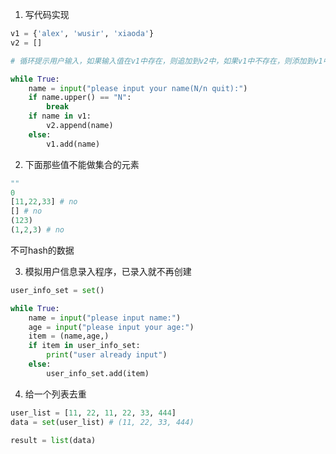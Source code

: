 1. 写代码实现
```python
v1 = {'alex', 'wusir', 'xiaoda'}
v2 = []

# 循环提示用户输入，如果输入值在v1中存在，则追加到v2中，如果v1中不存在，则添加到v1中（如果输入N或者n则停止循环）

while True:
	name = input("please input your name(N/n quit):")
	if name.upper() == "N":
		break
	if name in v1:
		v2.append(name)
	else:
		v1.add(name)
```



2. 下面那些值不能做集合的元素
```python
""
0
[11,22,33] # no
[] # no
(123)
(1,2,3) # no
```

不可hash的数据

3. 模拟用户信息录入程序，已录入就不再创建
```python
user_info_set = set()

while True:
	name = input("please input name:")
	age = input("please input your age:")
	item = (name,age,)
	if item in user_info_set:
		print("user already input")
	else:
		user_info_set.add(item)
```

4. 给一个列表去重
```python
user_list = [11, 22, 11, 22, 33, 444]
data = set(user_list) # (11, 22, 33, 444)

result = list(data)
```
